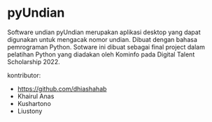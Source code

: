 # pyUndian
Software undian pyUndian merupakan aplikasi desktop yang dapat digunakan untuk mengacak nomor undian. Dibuat dengan bahasa pemrograman Python.
Sotware ini dibuat sebagai final project dalam pelatihan Python yang diadakan oleh Kominfo pada Digital Talent Scholarship 2022.  

kontributor: 
 - https://github.com/dhiashahab
 - Khairul Anas
 - Kushartono
 - Liustony

